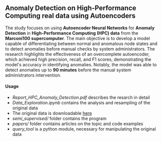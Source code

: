 ## Anomaly Detection on High-Performance Computing real data using Autoencoders
The study focuses on using **Autoencoder Neural Networks** for **Anomaly Detection** in **High-Performance Computing (HPC) data** from the **Marconi100 supercomputer**. The main objective is to develop a model capable of differentiating between normal and anomalous node states and to detect anomalies before manual checks by system administrators. The research highlights the effectiveness of an overcomplete autoencoder, which achieved high precision, recall, and F1 scores, demonstrating the model's accuracy in identifying anomalies. Notably, the model was able to detect anomalies up to **90 minutes** before the manual system administrators intervention.

#### Usage
- _Report_HPC_Anomaly_Detection.pdf_ describes the resarch in detail
- _Data_Exploration.ipynb_ contains the analysis and resampling of the original data
- The original data is downloadable [here](https://zenodo.org/records/7590583)
- _semi_supervised/_ folder contains the program
- _papers/_ folder contains articles on the topic and code examples
- _query_tool_ is a python module, necessary for manipulating the original data
